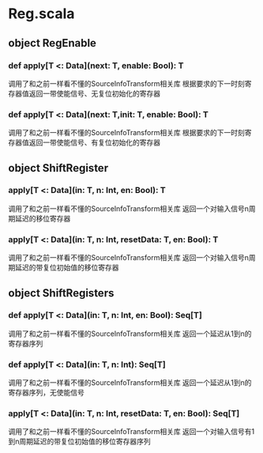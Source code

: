 # Reg.scala

## object RegEnable

### def apply[T <: Data](next: T, enable: Bool): T

调用了和之前一样看不懂的SourceInfoTransform相关库
根据要求的下一时刻寄存器值返回一带使能信号、无复位初始化的寄存器

### def apply[T <: Data](next: T,init: T, enable: Bool): T

调用了和之前一样看不懂的SourceInfoTransform相关库
根据要求的下一时刻寄存器值返回一带使能信号、有复位初始化的寄存器

## object ShiftRegister

### apply[T <: Data](in: T, n: Int, en: Bool): T

调用了和之前一样看不懂的SourceInfoTransform相关库
返回一个对输入信号n周期延迟的移位寄存器

### apply[T <: Data](in: T, n: Int, resetData: T, en: Bool): T

调用了和之前一样看不懂的SourceInfoTransform相关库
返回一个对输入信号n周期延迟的带复位初始值的移位寄存器

## object ShiftRegisters

### def apply[T <: Data](in: T, n: Int, en: Bool): Seq[T]

调用了和之前一样看不懂的SourceInfoTransform相关库
返回一个延迟从1到n的寄存器序列

### def apply[T <: Data](in: T, n: Int): Seq[T]

调用了和之前一样看不懂的SourceInfoTransform相关库
返回一个延迟从1到n的寄存器序列，无使能信号

### apply[T <: Data](in: T, n: Int, resetData: T, en: Bool): Seq[T]

调用了和之前一样看不懂的SourceInfoTransform相关库
返回一个对输入信号有1到n周期延迟的带复位初始值的移位寄存器序列
